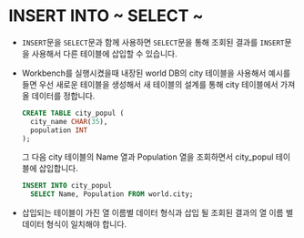 # INSERT INTO ~ SELECT ~

- `INSERT`문을 `SELECT`문과 함께 사용하면 `SELECT`문을 통해 조회된 결과를 `INSERT`문을 사용해서 다른 테이블에 삽입할 수 있습니다.

- Workbench를 실행시켰을때 내장된 world DB의 city 테이블을 사용해서 예시를 들면 우선 새로운 테이블을 생성해서 새 테이블의 설계를 통해 city 테이블에서 가져올 데이터를 정합니다.

  ```SQL
  CREATE TABLE city_popul (
    city_name CHAR(35),
    population INT
  );
  ```

  그 다음 city 테이블의 Name 열과 Population 열을 조회하면서 city_popul 테이블에 삽입합니다.

  ```SQL
  INSERT INTO city_popul
    SELECT Name, Population FROM world.city;
  ```

- 삽입되는 테이블이 가진 열 이름별 데이터 형식과 삽입 될 조회된 결과의 열 이름 별 데이터 형식이 일치해야 합니다.
